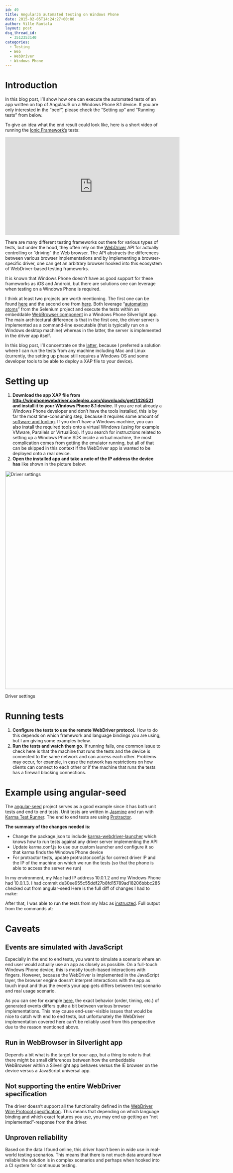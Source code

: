 ```yaml
---
id: 49
title: AngularJS automated testing on Windows Phone
date: 2015-02-05T14:24:27+00:00
author: Ville Rantala
layout: post
dsq_thread_id:
  - 3512353140
categories:
  - Testing
  - Web
  - WebDriver
  - Windows Phone
---
```

# Introduction

In this blog post, I&#8217;ll show how one can execute the automated tests of an app written on top of AngularJS on a Windows Phone 8.1 device. If you are only interested in the &#8220;beef&#8221;, please check the &#8220;Setting up&#8221; and &#8220;Running tests&#8221; from below.

To give an idea what the end result could look like, here is a short video of running the [Ionic Framework&#8217;s](http://ionicframework.com/) tests:

<iframe width="560" height="315" src="https://www.youtube.com/embed/juU2GHyCOJc" frameborder="0" allowfullscreen></iframe>

There are many different testing frameworks out there for various types of tests, but under the hood, they often rely on the [WebDriver](http://docs.seleniumhq.org/projects/webdriver/) API for actually controlling or &#8220;driving&#8221; the Web browser. The API abstracts the differences between various browser implementations and by implementing a browser-specific driver, one can get an arbitrary browser hooked into this ecosystem of WebDriver-based testing frameworks.

It is known that Windows Phone doesn&#8217;t have as good support for these frameworks as iOS and Android, but there are solutions one can leverage when testing on a Windows Phone is required.

I think at least two projects are worth mentioning. The first one can be found [here](https://github.com/forcedotcom/windowsphonedriver) and the second one from [here](http://winphonewebdriver.codeplex.com/). Both leverage &#8220;[automation atoms](https://code.google.com/p/selenium/wiki/AutomationAtoms)&#8221; from the Selenium project and execute the tests within an embeddable [WebBrowser component](https://msdn.microsoft.com/query/dev14.query?appId=Dev14IDEF1&l=EN-US&k=k(Microsoft.Phone.Controls.WebBrowser);k(TargetFrameworkMoniker-WindowsPhone,Version%3Dv8.1);k(DevLang-csharp)&rd=true) in a Windows Phone Silverlight app. The main architectural difference is that in the first one, the driver server is implemented as a command-line executable (that is typically run on a Windows desktop machine) whereas in the latter, the server is implemented in the driver app itself.

In this blog post, I&#8217;ll concentrate on the [latter](http://winphonewebdriver.codeplex.com/), because I preferred a solution where I can run the tests from any machine including Mac and Linux (currently, the setting up phase still requires a Windows OS and some developer tools to be able to deploy a XAP file to your device).

# Setting up

  1. **Download the app XAP file from <http://winphonewebdriver.codeplex.com/downloads/get/1426521> and install it to your Windows Phone 8.1 device.** If you are not already a Windows Phone developer and don&#8217;t have the tools installed, this is by far the most time-consuming step, because it requires some amount of [software and tooling](https://msdn.microsoft.com/en-us/library/windows/apps/ff402565%28v=vs.105%29.aspx). If you don&#8217;t have a Windows machine, you can also install the required tools onto a virtual Windows (using for example VMware, Parallels or VirtualBox). If you search for instructions related to setting up a Windows Phone SDK inside a virtual machine, the most complication comes from getting the emulator running, but all of that can be skipped in this context if the WebDriver app is wanted to be deployed onto a real device.
  2. **Open the installed app and take a note of the IP address the device has** like shown in the picture below:

<div id="attachment_58" style="width: 930px" class="wp-caption alignnone">
  <a href="{{site.baseurl}}/images/uploads/2015/02/windows-phone-driver.png"><img class="size-full wp-image-58" alt="Driver settings" src="{{site.baseurl}}/images/uploads/2015/02/windows-phone-driver.png" width="920" height="700" /></a>
  
  <p class="wp-caption-text">
    Driver settings
  </p>
</div>

# Running tests

  1. **Configure the tests to use the remote WebDriver protocol.** How to do this depends on which framework and language bindings you are using, but I am giving some examples below.
  2. **Run the tests and watch them go.** If running fails, one common issue to check here is that the machine that runs the tests and the device is connected to the same network and can access each other. Problems may occur, for example, in case the network has restrictions on how clients can connect to each other or if the machine that runs the tests has a firewall blocking connections.

# Example using angular-seed

The [angular-seed](https://github.com/angular/angular-seed) project serves as a good example since it has both unit tests and end to end tests. Unit tests are written in [Jasmine](http://jasmine.github.io/) and run with [Karma Test Runner](http://karma-runner.github.io/). The end to end tests are using [Protractor](https://github.com/angular/protractor).

**The summary of the changes needed is:**

  * Change the package.json to include [karma-webdriver-launcher](https://github.com/karma-runner/karma-webdriver-launcher) which knows how to run tests against any driver server implementing the API
  * Update karma.conf.js to use our custom launcher and configure it so that karma finds the Windows Phone device
  * For protractor tests, update protractor.conf.js for correct driver IP and the IP of the machine on which we run the tests (so that the phone is able to access the server we run)

In my environment, my Mac had IP address 10.0.1.2 and my Windows Phone had 10.0.1.3. I had commit de30ee955c55ddf27b8fd15789ad18206bbbc285 checked out from angular-seed Here is the full diff of changes I had to make:

After that, I was able to run the tests from my Mac as [instructed](https://github.com/angular/angular-seed/blob/master/README.md). Full output from the commands at:

# Caveats

## Events are simulated with JavaScript

Especially in the end to end tests, you want to simulate a scenario where an end user would actually use an app as closely as possible. On a full-touch Windows Phone device, this is mostly touch-based interactions with fingers. However, because the WebDriver is implemented in the JavaScript layer, the browser engine doesn&#8217;t interpret interactions with the app as touch input and thus the events your app gets differs between test scenario and real usage scenario.

As you can see for example [here](http://patrickhlauke.github.io/touch/tests/results/), the exact behavior (order, timing, etc.) of generated events differs quite a bit between various browser implementations. This may cause end-user-visible issues that would be nice to catch with end to end tests, but unfortunately the WebDriver implementation covered here can&#8217;t be reliably used from this perspective due to the reason mentioned above.

## Run in WebBrowser in Silverlight app

Depends a bit what is the target for your app, but a thing to note is that there might be small differences between how the embeddable WebBrowser within a Silverlight app behaves versus the IE browser on the device versus a JavaScript universal app.

## Not supporting the entire WebDriver specification

The driver doesn&#8217;t support all the functionality defined in the [WebDriver Wire Protocol specification](https://code.google.com/p/selenium/wiki/JsonWireProtocol). This means that depending on which language binding and which exact features you use, you may end up getting an &#8220;not implemented&#8221;-response from the driver.

## Unproven reliability

Based on the data I found online, this driver hasn&#8217;t been in wide use in real-world testing scenarios. This means that there is not much data around how reliable the solution is in complex scenarios and perhaps when hooked into a CI system for continuous testing.